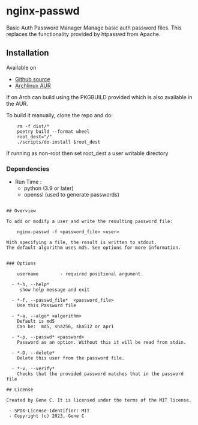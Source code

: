 # nginx-passwd

Basic Auth Password Manager
Manage basic auth password files. This replaces the functionality provided by htpasswd from Apache.


## Installation

Available on
 - [Github source ](https://github.com/gene-git/nginx_passwd)
 - [Archlinux AUR](https://aur.archlinux.org/packages/nginx_passwd)

If on Arch can build using the PKGBUILD provided which is also available in the AUR.

To build it manually, clone the repo and do:

        rm -f dist/*
        poetry build --format wheel
        root_dest="/"
        ./scripts/do-install $root_dest

  If running as non-root then set root\_dest a user writable directory


### Dependencies

- Run Time :
  - python (3.9 or later)
  - openssl (used to generate passwords)

```

## Overview

To add or modify a user and write the resulting password file:

    nginx-passwd -f <password_file> <user>

With specifying a file, the result is written to stdout.
The default algorithm uses md5. See options for more information.


### Options

    username        - required positional argument.

  - *-h, --help*   
     show help message and exit

  - *-f, --passwd_file*  <password_file>   
    Use this Password file

  - *-a, --algo* <algorithm>   
    Default is md5   
    Can be:  md5, sha256, sha512 or apr1

  - *-p, --passwd* <password>  
    Password as an option. Without this it will be read from stdin.

  - *-D, --delete*   
    Delete this user from the password file.

  - *-v, --verify*    
    Checks that the provided password matches that in the password file

## License

Created by Gene C. It is licensed under the terms of the MIT license.

 - SPDX-License-Identifier: MIT
 - Copyright (c) 2023, Gene C
